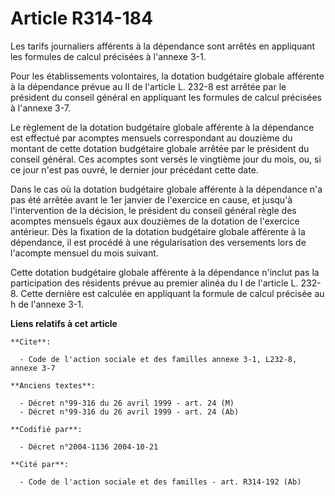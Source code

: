 # Article R314-184

Les tarifs journaliers afférents à la dépendance sont arrêtés en appliquant les formules de calcul précisées à l'annexe 3-1.

Pour les établissements volontaires, la dotation budgétaire globale afférente à la dépendance prévue au II de l'article L.
232-8 est arrêtée par le président du conseil général en appliquant les formules de calcul précisées à l'annexe 3-7.

Le règlement de la dotation budgétaire globale afférente à la dépendance est effectué par acomptes mensuels correspondant au
douzième du montant de cette dotation budgétaire globale arrêtée par le président du conseil général. Ces acomptes sont
versés le vingtième jour du mois, ou, si ce jour n'est pas ouvré, le dernier jour précédant cette date.

Dans le cas où la dotation budgétaire globale afférente à la dépendance n'a pas été arrêtée avant le 1er janvier de
l'exercice en cause, et jusqu'à l'intervention de la décision, le président du conseil général règle des acomptes mensuels
égaux aux douzièmes de la dotation de l'exercice antérieur. Dès la fixation de la dotation budgétaire globale afférente à la
dépendance, il est procédé à une régularisation des versements lors de l'acompte mensuel du mois suivant.

Cette dotation budgétaire globale afférente à la dépendance n'inclut pas la participation des résidents prévue au premier
alinéa du I de l'article L. 232-8. Cette dernière est calculée en appliquant la formule de calcul précisée au h de l'annexe
3-1.

**Liens relatifs à cet article**

	**Cite**:

	  - Code de l'action sociale et des familles annexe 3-1, L232-8, annexe 3-7

	**Anciens textes**:

	  - Décret n°99-316 du 26 avril 1999 - art. 24 (M)
	  - Décret n°99-316 du 26 avril 1999 - art. 24 (Ab)

	**Codifié par**:

	  - Décret n°2004-1136 2004-10-21

	**Cité par**:

	  - Code de l'action sociale et des familles - art. R314-192 (Ab)
